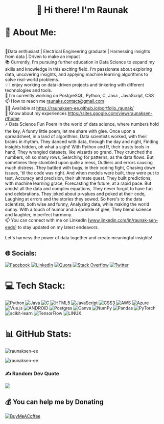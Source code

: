 <h1 align="center">👋 Hi there! I'm Raunak </h1>

# 💫 About Me:
 <br>🌱Data enthusiast | Electrical Engineering graduate | Harnessing insights from data | Driven to make an impact <br>📚 Currently, I'm pursuing further education in Data Science to expand my skills and knowledge in this exciting field. I'm passionate about exploring data, uncovering insights, and applying machine learning algorithms to solve real-world problems.<br>💡 I enjoy working on data-driven projects and tinkering with different technologies and tools.<br>🔭 I’m currently working on PostgreSQL, Python, C, Java , JavaScript, CSS<br>📫 How to reach me raunaks.contact@gmail.com<br>👨‍💻 Available at https://raunaksen-ee.github.io/portfolio_raunak/<br>📄 Know about my experiences https://sites.google.com/view/raunaksen-r/home<br>⚡ Data Science Fun Poem In the world of data science, where numbers hold the key, A funny little poem, let me share with glee.  Once upon a spreadsheet, in a land of algorithms, Data scientists worked, with their brains in rhythm.  They danced with data, through the day and night, Finding insights hidden, oh what a sight!  With Python and R, their trusty tools in hand, They wrangled datasets, like wizards so grand.  They crunched the numbers, oh so many rows, Searching for patterns, as the data flows.  But sometimes they stumbled upon quite a mess, Outliers and errors causing much distress.  They battled with bugs, in their coding fight, Chasing down issues, 'til the code was right.  And when models were built, they were put to test, Accuracy and precision, their ultimate quest.  They built predictions, with machine learning grace, Forecasting the future, at a rapid pace.  But amidst all the data and complex equations, They never forgot to have fun and celebrations.  They joked about p-values and poked at their code, Laughing at errors and the stories they sowed.  So here's to the data scientists, both wise and funny, Analyzing data, while making the world sunny.  With a touch of humor and a sprinkle of glee, They blend science and laughter, in perfect harmony.<br>📫 You can connect with me on LinkedIn [www.linkedin.com/in/raunak-sen-eeds] to stay updated on my latest endeavors.<br><br>Let's harness the power of data together and create meaningful insights!


## 🌐 Socials:
[![Facebook](https://img.shields.io/badge/Facebook-%231877F2.svg?logo=Facebook&logoColor=white)](https://facebook.com/raunak.sen.73) [![LinkedIn](https://img.shields.io/badge/LinkedIn-%230077B5.svg?logo=linkedin&logoColor=white)](https://linkedin.com/in/raunak-sen-eeds) [![Quora](https://img.shields.io/badge/Quora-%23B92B27.svg?logo=Quora&logoColor=white)](https://quora.com/profile/Raunak-Sen-7) [![Stack Overflow](https://img.shields.io/badge/-Stackoverflow-FE7A16?logo=stack-overflow&logoColor=white)](https://stackoverflow.com/users/21656589/raunak-sen) [![Twitter](https://img.shields.io/badge/Twitter-%231DA1F2.svg?logo=Twitter&logoColor=white)](https://twitter.com/rsofficial_6) 

# 💻 Tech Stack:
![Python](https://img.shields.io/badge/python-3670A0?style=flat&logo=python&logoColor=ffdd54) ![Java](https://img.shields.io/badge/java-%23ED8B00.svg?style=flat&logo=java&logoColor=white) ![C](https://img.shields.io/badge/c-%2300599C.svg?style=flat&logo=c&logoColor=white) ![HTML5](https://img.shields.io/badge/html5-%23E34F26.svg?style=flat&logo=html5&logoColor=white) ![JavaScript](https://img.shields.io/badge/javascript-%23323330.svg?style=flat&logo=javascript&logoColor=%23F7DF1E) ![CSS3](https://img.shields.io/badge/css3-%231572B6.svg?style=flat&logo=css3&logoColor=white) ![AWS](https://img.shields.io/badge/AWS-%23FF9900.svg?style=flat&logo=amazon-aws&logoColor=white) ![Azure](https://img.shields.io/badge/azure-%230072C6.svg?style=flat&logo=azure-devops&logoColor=white) ![Vue.js](https://img.shields.io/badge/vuejs-%2335495e.svg?style=flat&logo=vuedotjs&logoColor=%234FC08D) ![ANDROID](https://img.shields.io/badge/android-%2320232a.svg?style=flat&logo=android&logoColor=%a4c639) ![Postgres](https://img.shields.io/badge/postgres-%23316192.svg?style=flat&logo=postgresql&logoColor=white) ![Canva](https://img.shields.io/badge/Canva-%2300C4CC.svg?style=flat&logo=Canva&logoColor=white) ![NumPy](https://img.shields.io/badge/numpy-%23013243.svg?style=flat&logo=numpy&logoColor=white) ![Pandas](https://img.shields.io/badge/pandas-%23150458.svg?style=flat&logo=pandas&logoColor=white) ![PyTorch](https://img.shields.io/badge/PyTorch-%23EE4C2C.svg?style=flat&logo=PyTorch&logoColor=white) ![scikit-learn](https://img.shields.io/badge/scikit--learn-%23F7931E.svg?style=flat&logo=scikit-learn&logoColor=white) ![TensorFlow](https://img.shields.io/badge/TensorFlow-%23FF6F00.svg?style=flat&logo=TensorFlow&logoColor=white) ![LINUX](https://img.shields.io/badge/Linux-FCC624?style=flat&logo=linux&logoColor=black)
# 📊 GitHub Stats:
<p><img align="center" src="https://github-readme-stats.vercel.app/api/top-langs?username=raunaksen-ee&show_icons=true&locale=en&layout=compact" alt="raunaksen-ee" /></p>

<p><img align="center" src="https://github-readme-streak-stats.herokuapp.com/?user=raunaksen-ee&theme=dark" alt="raunaksen-ee" /></p>

### ✍️ Random Dev Quote
![](https://quotes-github-readme.vercel.app/api?type=horizontal&theme=radical)

  ## 💰 You can help me by Donating
  [![BuyMeACoffee](https://img.shields.io/badge/Buy%20Me%20a%20Coffee-ffdd00?style=for-the-badge&logo=buy-me-a-coffee&logoColor=black)](https://buymeacoffee.com/raunakseneeds) 

  
<!-- Proudly created with GPRM ( https://gprm.itsvg.in ) -->
